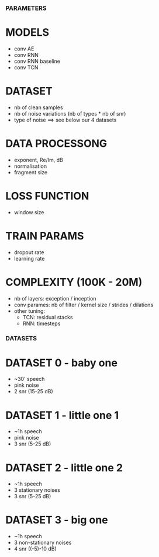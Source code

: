 ### PARAMETERS ###

# MODELS
- conv AE
- conv RNN
- conv RNN baseline
- conv TCN

# DATASET
- nb of clean samples
- nb of noise variations (nb of types * nb of snr)
- type of noise
==> see below our 4 datasets

# DATA PROCESSONG
- exponent, Re/Im, dB
- normalisation
- fragment size

# LOSS FUNCTION
- window size


# TRAIN PARAMS
- dropout rate
- learning rate

# COMPLEXITY (100K - 20M)
- nb of layers: exception / inception
- conv parames: nb of filter / kernel size / strides / dilations
- other tuning: 
  - TCN: residual stacks
  - RNN: timesteps

### DATASETS ###
# DATASET 0 - baby one
- ~30' speech
- pink noise
- 2 snr (15-25 dB)

# DATASET 1 - little one 1
- ~1h speech
- pink noise
- 3 snr (5-25 dB)

# DATASET 2 - little one 2
- ~1h speech
- 3 stationary noises
- 3 snr (5-25 dB)

# DATASET 3 - big one 
- ~1h speech
- 3 non-stationary noises
- 4 snr ((-5)-10 dB)